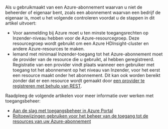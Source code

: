 Als u gebruikmaakt van een Azure-abonnement waarvan u niet de beheerder of eigenaar bent, zoals een abonnement waarvan een bedrijf de eigenaar is, moet u het volgende controleren voordat u de stappen in dit artikel uitvoert:

* Voor aanmelding bij Azure moet u ten minste toegangsrechten op Inzender-niveau hebben voor de Azure-resourcegroep. Deze resourcegroep wordt gebruikt om een Azure HDInsight-cluster en andere Azure-resources te maken.
* Iemand met minimaal Inzender-toegang tot het Azure-abonnement moet de provider van de resource die u gebruikt, al hebben geregistreerd. Registratie van een provider vindt plaats wanneer een gebruiker met toegang tot het abonnement op het niveau van Inzender, voor het eerst een resource maakt onder het abonnement. Dit kan ook worden bereikt zonder dat er een resource wordt gemaakt door [een provider te registreren met behulp van REST](https://msdn.microsoft.com/library/azure/dn790548.aspx).

Raadpleeg de volgende artikelen voor meer informatie over werken met toegangsbeheer:

* [Aan de slag met toegangsbeheer in Azure Portal](../articles/active-directory/role-based-access-control-what-is.md)
* [Roltoewijzingen gebruiken voor het beheer van de toegang tot de resources van uw Azure-abonnement](../articles/active-directory/role-based-access-control-configure.md)


<!--HONumber=Jan17_HO1-->


